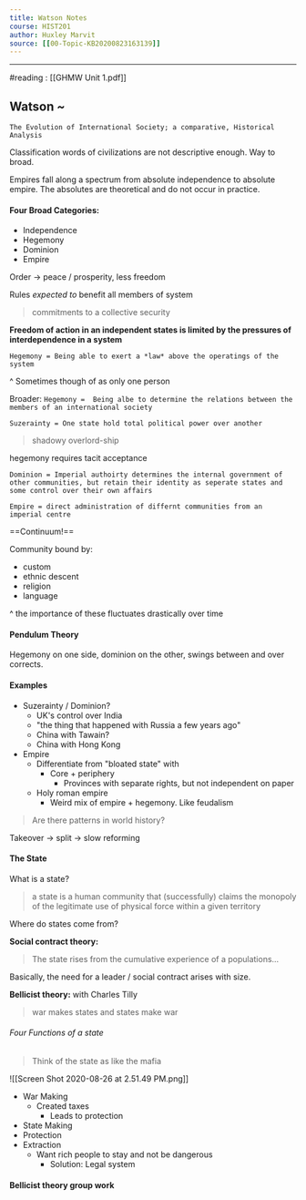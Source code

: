 ```yaml
---
title: Watson Notes
course: HIST201 
author: Huxley Marvit
source: [[00-Topic-KB20200823163139]]
---
```


---


#reading : [[GHMW Unit 1.pdf]]
## Watson *~*
`The Evolution of International Society; a comparative, Historical Analysis`

Classification words of civilizations are not descriptive enough. Way to broad. 

Empires fall along a spectrum from  absolute independence to absolute empire. The absolutes are theoretical and do not occur in practice. 

#### Four Broad Categories:
- Independence
- Hegemony
- Dominion
- Empire



Order -> peace / prosperity,  less freedom

Rules *expected to* benefit all members of system

> commitments to a collective security

**Freedom of action in an independent states is limited by the pressures of interdependence in a system**

`Hegemony = Being able to exert a *law* above the operatings of the system`

^ Sometimes though of as only one person 

Broader: 
`Hegemony =  Being albe to determine the relations between the members of an international society`

`Suzerainty = One state hold total political power over another`

> shadowy overlord-ship 

hegemony requires tacit acceptance 

`Dominion = Imperial authoirty determines the internal government of other communities, but retain their identity as seperate states and some control over their own affairs`


`Empire = direct administration of differnt communities from an imperial centre`

==Continuum!==


Community bound by:
- custom
- ethnic descent
- religion
- language

^ the importance of these fluctuates drastically over time

#### Pendulum Theory

Hegemony on one side, dominion on the other, swings between and over corrects. 

#### Examples

- Suzerainty / Dominion? 
	- UK's control over India
	- "the thing that happened with Russia a few years ago"
	- China with Tawain? 
	- China with Hong Kong 
- Empire 
	-	Differentiate from "bloated state" with 
		-	Core + periphery 
			-	Provinces with separate rights, but not independent on paper
	-   Holy roman empire
		-   Weird mix of empire + hegemony. Like feudalism	

> Are there patterns in world history? 

Takeover -> split -> slow reforming 


#### The State 

What is a state?
> a state is a human community that (successfully) claims the monopoly of the legitimate use of physical force within a given territory 

Where do states come from? 

**Social contract theory:**
> The state rises from the cumulative experience of a populations...

Basically, the need for a leader / social contract arises with size. 


**Bellicist theory:** with Charles Tilly
> war makes states and states make war


###### Four Functions of a state

> Think of the state as like the mafia

![[Screen Shot 2020-08-26 at 2.51.49 PM.png]]

- War Making
	-	Created taxes
		-	Leads to protection
- State Making
- Protection
- Extraction 
	-	Want rich people to stay and not be dangerous
		-	Solution: Legal system 


#### Bellicist theory group work 



















